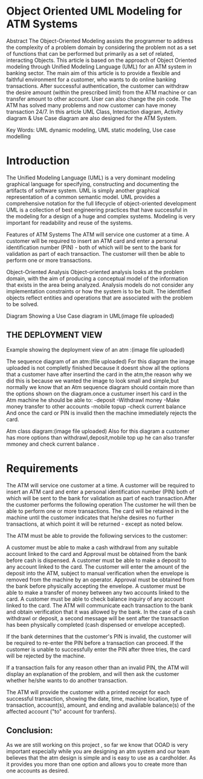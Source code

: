 # Object Oriented UML Modeling for ATM Systems

Abstract
The Object-Oriented Modeling assists the programmer to address the complexity of a problem domain by considering the problem not as a set of functions that can be performed but primarily as a set of related, interacting Objects. This article is based on the approach of Object Oriented modeling through Unified Modeling Language (UML) for an ATM system in banking sector. The main aim of this article is to provide a flexible and faithful environment for a customer, who wants to do online banking transactions. After successful authentication, the customer can withdraw the desire amount (within the prescribed limit) from the ATM machine or can transfer amount to other account. User can also change the pin code. The ATM has solved many problems and now customer can have money transaction 24/7. In this article UML Class, Interaction diagram, Activity diagram & Use Case diagram are also designed for the ATM System. 

Key Words: UML dynamic modeling, UML static modeling, Use case modelling

# Introduction  
The  Unified  Modeling  Language  (UML)  is  a  very dominant  modeling  graphical  language  for  specifying, constructing  and  documenting  the  artifacts  of  software system.  UML is simply another graphical representation of a common semantic model.  UML  provides  a comprehensive  notation  for  the  full  lifecycle  of  object-oriented  development  UML  is  a  collection  of  best engineering practices that have successful in the modeling for a design of  a  huge  and  complex  systems.  Modeling is very important for readability and reuse of the systems. 

Features of ATM Systems
The ATM will service one customer at a time. A customer will  be  required  to  insert  an  ATM  card  and  enter  a personal identification number (PIN) - both of which  will be  sent  to  the  bank  for  validation  as  part  of  each transaction.  The customer will then be able to perform one or more transactions.  

Object-Oriented Analysis
Object-oriented  analysis  looks  at  the  problem  domain, with  the  aim  of  producing  a  conceptual  model  of  the information  that  exists  in  the  area  being  analyzed. Analysis models do not consider any implementation constraints or how the system is to be built. The identified objects reflect entities and operations that are associated with the problem to be solved. 

Diagram Showing a Use Case diagram in UML(image file uploaded)
 

## THE DEPLOYMENT VIEW


Example showing the deployment view of  an  atm :(image file uploaded)

 
The sequence diagram of an atm:(file uploaded)
For this diagram the image uploaded is not completly finished because it doesnt show all the options that a customer have after insertind the card in the atm,the reason why we did this is because we wanted the image to look small and simple,but normally we know that an Atm sequence diagram should contain more than the options shown on the diagram.once a custumer insert his card in the Atm machine he should be able to:
-deposit
-Withdrawl money
-Make money transfer to other  accounts
-mobile topup
-check current balance
And once the card or PIN is invalid then the machine immediately rejects the card. 


Atm class diagram:(image file uploaded)
Also for this diagram  a customer has more options than withdrawl,deposit,mobile top up he can also transfer mmoney  and check current
balance .

 # Requirements
The ATM will service one customer at a time. A customer will be required to insert an ATM card and enter a personal identification number (PIN) both of which will be sent to the bank for validation as part of each transaction.After the customer performs the following operation The customer he will then be able to perform one or more transactions. The card will be retained in the machine until the customer indicates that he/she desires no further transactions, at which point it will be returned - except as noted below.

The ATM must be able to provide the following services to the customer:

A customer must be able to make a cash withdrawl from any suitable account linked to the card and Approval must be obtained from the bank before cash is dispensed.
A customer must be able to make a deposit to any account linked to the card. The customer will enter the amount of the deposit into the ATM, subject to manual verification when the envelope is removed from the machine by an operator. Approval must be obtained from the bank before physically accepting the envelope.
A customer must be able to make a transfer of money between any two accounts linked to the card.
A customer must be able to check balance inquiry of any account linked to the card.
The ATM will communicate each transaction to the bank and obtain verification that it was allowed by the bank. In the case of a cash withdrawl or deposit, a second message will be sent after the transaction has been physically completed (cash dispensed or envelope accepted).

If the bank determines that the customer's PIN is invalid, the customer will be required to re-enter the PIN before a transaction can proceed. If the customer is unable to successfully enter the PIN after three tries, the card will be rejected by the machine.

If a transaction fails for any reason other than an invalid PIN, the ATM will display an explanation of the problem, and will then ask the customer whether he/she wants to do another transaction.

The ATM will provide the customer with a printed receipt for each successful transaction, showing the date, time, machine location, type of transaction, account(s), amount, and ending and available balance(s) of the affected account ("to" account for tranfers).


## Conclusion:
As we are still working on this project , so far we know that OOAD is very important especially while you are designing  an atm system and our team believes that  the atm design  is simple and  is easy to use as a cardholder. As   it provides you more than one option and allows you to create more than one accounts as desired. 
